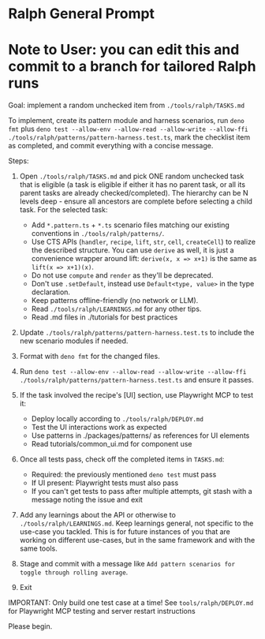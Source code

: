 # Ralph General Prompt

# Note to User: you can edit this and commit to a branch for tailored Ralph runs

Goal: implement a random unchecked item from `./tools/ralph/TASKS.md`

To implement, create its pattern module and harness scenarios, run `deno fmt`
plus
`deno test --allow-env --allow-read --allow-write --allow-ffi ./tools/ralph/patterns/pattern-harness.test.ts`,
mark the checklist item as completed, and commit everything with a concise
message.

Steps:

1. Open `./tools/ralph/TASKS.md` and pick ONE random unchecked task that is
   eligible (a task is eligible if either it has no parent task, or all its
   parent tasks are already checked/completed). The hierarchy can be N levels
   deep - ensure all ancestors are complete before selecting a child task. For
   the selected task:
   - Add `*.pattern.ts` + `*.ts` scenario files matching our existing
     conventions in `./tools/ralph/patterns/`.
   - Use CTS APIs (`handler`, `recipe`, `lift`, `str`, `cell`, `createCell`) to
     realize the described structure. You can use `derive` as well, it is just a
     convenience wrapper around lift: `derive(x, x => x+1)` is the same as
     `lift(x => x+1)(x)`.
   - Do not use `compute` and `render` as they'll be deprecated.
   - Don't use `.setDefault`, instead use `Default<type, value>` in the type
     declaration.
   - Keep patterns offline-friendly (no network or LLM).
   - Read `./tools/ralph/LEARNINGS.md` for any other tips.
   - Read .md files in ./tutorials for best practices
2. Update `./tools/ralph/patterns/pattern-harness.test.ts` to include the new
   scenario modules if needed.

3. Format with `deno fmt` for the changed files.

4. Run
   `deno test --allow-env --allow-read --allow-write --allow-ffi ./tools/ralph/patterns/pattern-harness.test.ts`
   and ensure it passes.

5. If the task involved the recipe's [UI] section, use Playwright MCP to test
   it:
   - Deploy locally according to `./tools/ralph/DEPLOY.md`
   - Test the UI interactions work as expected
   - Use patterns in ./packages/patterns/ as references for UI elements
   - Read tutorials/common_ui.md for component use
6. Once all tests pass, check off the completed items in `TASKS.md`:
   - Required: the previously mentioned `deno test` must pass
   - If UI present: Playwright tests must also pass
   - If you can't get tests to pass after multiple attempts, git stash with a
     message noting the issue and exit

7. Add any learnings about the API or otherwise to `./tools/ralph/LEARNINGS.md`.
   Keep learnings general, not specific to the use-case you tackled. This is for
   future instances of you that are working on different use-cases, but in the
   same framework and with the same tools.

8. Stage and commit with a message like
   `Add pattern scenarios for toggle through rolling average`.

9. Exit

IMPORTANT: Only build one test case at a time!
See `tools/ralph/DEPLOY.md` for Playwright MCP testing and server restart instructions

Please begin.
